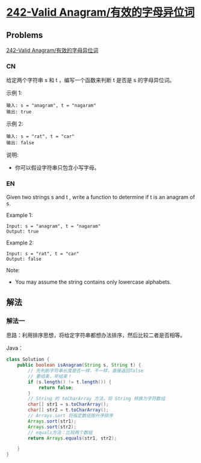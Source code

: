 # [242-Valid Anagram/有效的字母异位词](https://leetcode-cn.com/problems/valid-anagram)

## Problems

[242-Valid Anagram/有效的字母异位词](https://leetcode-cn.com/problems/valid-anagram)

### CN

给定两个字符串 s 和 t ，编写一个函数来判断 t 是否是 s 的字母异位词。

示例 1:
```
输入: s = "anagram", t = "nagaram"
输出: true
```

示例 2:
```
输入: s = "rat", t = "car"
输出: false
```

说明:
- 你可以假设字符串只包含小写字母。

### EN

Given two strings s and t , write a function to determine if t is an anagram of s.

Example 1:
```
Input: s = "anagram", t = "nagaram"
Output: true
```

Example 2:
```
Input: s = "rat", t = "car"
Output: false
```

Note:
- You may assume the string contains only lowercase alphabets.

## 解法

### 解法一

思路：利用排序思想，将给定字符串都想办法排序，然后比较二者是否相等。

Java：

```java
class Solution {
    public boolean isAnagram(String s, String t) {
        // 先判断字符串长度是否一样，不一样，直接返回false
        // 要结束，早结束！
        if (s.length() != t.length()) {
            return false;
        }
        // String 的 toCharArray 方法，将 String 转换为字符数组
        char[] str1 = s.toCharArray();
        char[] str2 = t.toCharArray();
        // Arrays.sort 将指定数组按升序排序
        Arrays.sort(str1);
        Arrays.sort(str2);
        // equals方法：比较两个数组
        return Arrays.equals(str1, str2);

    }
}
```